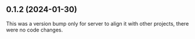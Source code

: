 ## 0.1.2 (2024-01-30)

This was a version bump only for server to align it with other projects, there were no code changes.